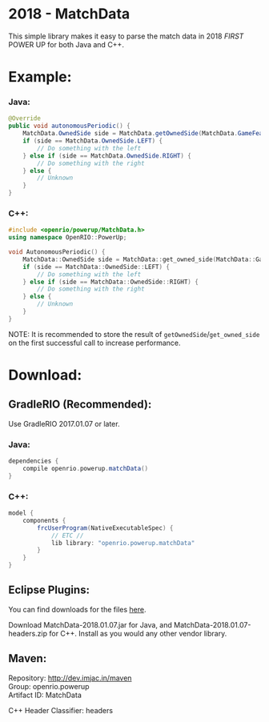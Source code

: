 2018 - MatchData
===
This simple library makes it easy to parse the match data in 2018 _FIRST_ POWER UP for both Java and C++.

# Example:
### Java:
```java
@Override
public void autonomousPeriodic() {
    MatchData.OwnedSide side = MatchData.getOwnedSide(MatchData.GameFeature.SWITCH_NEAR);
    if (side == MatchData.OwnedSide.LEFT) {
        // Do something with the left
    } else if (side == MatchData.OwnedSide.RIGHT) {
        // Do something with the right
    } else {
        // Unknown
    }
}
```

### C++:
```cpp
#include <openrio/powerup/MatchData.h>
using namespace OpenRIO::PowerUp;

void AutonomousPeriodic() {
    MatchData::OwnedSide side = MatchData::get_owned_side(MatchData::GameFeature::SWITCH_NEAR);
    if (side == MatchData::OwnedSide::LEFT) {
        // Do something with the left
    } else if (side == MatchData::OwnedSide::RIGHT) {
        // Do something with the right
    } else {
        // Unknown
    }
}
```

NOTE: It is recommended to store the result of `getOwnedSide`/`get_owned_side` on the first successful call to increase performance.

# Download:
## GradleRIO (Recommended):
Use GradleRIO 2017.01.07 or later.

### Java:
```gradle
dependencies {
    compile openrio.powerup.matchData()
}
```

### C++:
```gradle
model {
    components {
        frcUserProgram(NativeExecutableSpec) {
            // ETC //
            lib library: "openrio.powerup.matchData"
        }
    }
}
```

## Eclipse Plugins:
You can find downloads for the files [here](http://dev.imjac.in/maven/openrio/powerup/MatchData/2018.01.07/).

Download MatchData-2018.01.07.jar for Java, and MatchData-2018.01.07-headers.zip for C++. Install as you would any other vendor library.

## Maven:
Repository: http://dev.imjac.in/maven  
Group: openrio.powerup  
Artifact ID: MatchData  

C++ Header Classifier: headers
